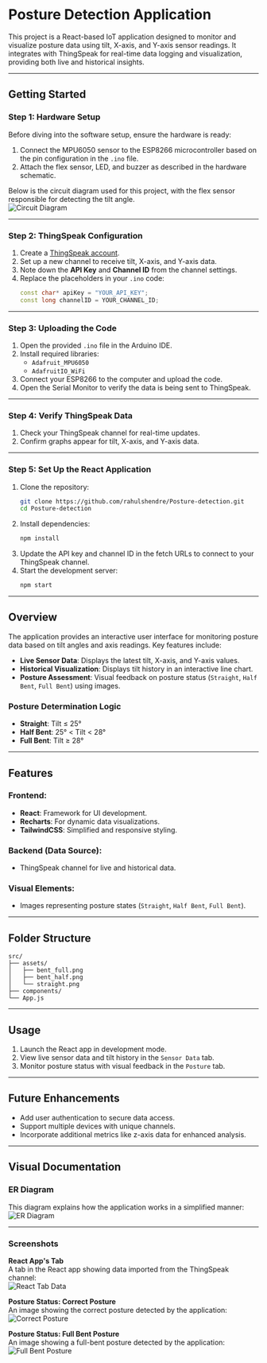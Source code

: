 # Posture Detection Application

This project is a React-based IoT application designed to monitor and visualize posture data using tilt, X-axis, and Y-axis sensor readings. It integrates with ThingSpeak for real-time data logging and visualization, providing both live and historical insights.

---

## Getting Started

### Step 1: Hardware Setup  
Before diving into the software setup, ensure the hardware is ready:  
1. Connect the MPU6050 sensor to the ESP8266 microcontroller based on the pin configuration in the `.ino` file.  
2. Attach the flex sensor, LED, and buzzer as described in the hardware schematic.  

Below is the circuit diagram used for this project, with the flex sensor responsible for detecting the tilt angle.  
![Circuit Diagram](https://github.com/user-attachments/assets/d4e3e0d9-9053-4bbf-b53d-f2884600bd12)

---

### Step 2: ThingSpeak Configuration  
1. Create a [ThingSpeak account](https://thingspeak.com/).  
2. Set up a new channel to receive tilt, X-axis, and Y-axis data.  
3. Note down the **API Key** and **Channel ID** from the channel settings.  
4. Replace the placeholders in your `.ino` code:  
   ```cpp
   const char* apiKey = "YOUR_API_KEY";
   const long channelID = YOUR_CHANNEL_ID;
   ```  

---

### Step 3: Uploading the Code  
1. Open the provided `.ino` file in the Arduino IDE.  
2. Install required libraries:
   - `Adafruit_MPU6050`
   - `AdafruitIO_WiFi`  
3. Connect your ESP8266 to the computer and upload the code.  
4. Open the Serial Monitor to verify the data is being sent to ThingSpeak.

---

### Step 4: Verify ThingSpeak Data  
1. Check your ThingSpeak channel for real-time updates.  
2. Confirm graphs appear for tilt, X-axis, and Y-axis data.  

---

### Step 5: Set Up the React Application  
1. Clone the repository:
   ```bash
   git clone https://github.com/rahulshendre/Posture-detection.git
   cd Posture-detection
   ```  
2. Install dependencies:
   ```bash
   npm install
   ```  
3. Update the API key and channel ID in the fetch URLs to connect to your ThingSpeak channel.  
4. Start the development server:
   ```bash
   npm start
   ```  

---

## Overview  

The application provides an interactive user interface for monitoring posture data based on tilt angles and axis readings. Key features include:  

- **Live Sensor Data**: Displays the latest tilt, X-axis, and Y-axis values.  
- **Historical Visualization**: Displays tilt history in an interactive line chart.  
- **Posture Assessment**: Visual feedback on posture status (`Straight`, `Half Bent`, `Full Bent`) using images.  

### Posture Determination Logic  
- **Straight**: Tilt ≤ 25°  
- **Half Bent**: 25° < Tilt < 28°  
- **Full Bent**: Tilt ≥ 28°  

---

## Features  
### Frontend:  
- **React**: Framework for UI development.  
- **Recharts**: For dynamic data visualizations.  
- **TailwindCSS**: Simplified and responsive styling.  

### Backend (Data Source):  
- ThingSpeak channel for live and historical data.  

### Visual Elements:  
- Images representing posture states (`Straight`, `Half Bent`, `Full Bent`).  

---

## Folder Structure  
```
src/
├── assets/
│   ├── bent_full.png
│   ├── bent_half.png
│   └── straight.png
├── components/
└── App.js
```

---

## Usage  
1. Launch the React app in development mode.  
2. View live sensor data and tilt history in the `Sensor Data` tab.  
3. Monitor posture status with visual feedback in the `Posture` tab.  

---

## Future Enhancements  
- Add user authentication to secure data access.  
- Support multiple devices with unique channels.  
- Incorporate additional metrics like z-axis data for enhanced analysis.  

---

## Visual Documentation  

### ER Diagram  
This diagram explains how the application works in a simplified manner:  
![ER Diagram](https://github.com/user-attachments/assets/f564faaa-6d83-45df-a6ac-a3973beeb2d8)

---

### Screenshots  

**React App's Tab**  
A tab in the React app showing data imported from the ThingSpeak channel:  
![React Tab Data](https://github.com/user-attachments/assets/cbe66edf-5558-41db-8973-cb6b8516eba4)

**Posture Status: Correct Posture**  
An image showing the correct posture detected by the application:  
![Correct Posture](https://github.com/user-attachments/assets/8f823cd0-b043-4c4e-9a4a-09c0e65ffa7a)

**Posture Status: Full Bent Posture**  
An image showing a full-bent posture detected by the application:  
![Full Bent Posture](https://github.com/user-attachments/assets/placeholder.jpg)


